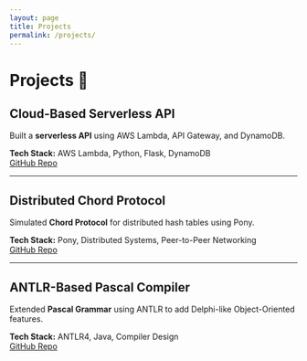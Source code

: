 ```yaml
---
layout: page
title: Projects
permalink: /projects/
---
```


# Projects 🚀

## Cloud-Based Serverless API  
Built a **serverless API** using AWS Lambda, API Gateway, and DynamoDB.  

**Tech Stack:** AWS Lambda, Python, Flask, DynamoDB  
[GitHub Repo](https://github.com/your-github/cloud-api)  

---

## Distributed Chord Protocol  
Simulated **Chord Protocol** for distributed hash tables using Pony.  

**Tech Stack:** Pony, Distributed Systems, Peer-to-Peer Networking  
[GitHub Repo](https://github.com/your-github/chord-simulation)  

---

## ANTLR-Based Pascal Compiler  
Extended **Pascal Grammar** using ANTLR to add Delphi-like Object-Oriented features.  

**Tech Stack:** ANTLR4, Java, Compiler Design  
[GitHub Repo](https://github.com/your-github/antlr-pascal)  
